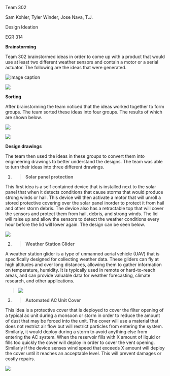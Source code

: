 Team 302

Sam Kohler, Tyler Winder, Jose Nava, T.J.

Design Ideation

EGR 314

**Brainstorming**

Team 302 brainstormed ideas in order to come up with a product that
would use at least two different weather sensors and contain a motor or
a serial actuator. The following are the ideas that were generated.

![image caption](https://github.com/team-302/team-302.github.io/blob/1475dabb22ac620510b60c2320a71a70e9a1b89e/image1.png)

![](media/image4.png)

**Sorting**

After brainstorming the team noticed that the ideas worked together to
form groups. The team sorted these ideas into four groups. The results
of which are shown below.

![](media/image6.png)

![](media/image3.png)

**Design drawings**

The team then used the ideas in these groups to convert them into
engineering drawings to better understand the designs. The team was able
to turn their ideas into three different drawings.

1.  > **Solar panel protection**

This first idea is a self contained device that is installed next to the
solar panel that when it detects conditions that cause storms that would
produce strong winds or hail. This device will then activate a motor
that will unroll a stored protective covering over the solar panel
inorder to protect it from hail and other storm debris. The device also
has a retractable top that will cover the sensors and protect them from
hail, debris, and strong winds. The lid will raise up and allow the
sensors to detect the weather conditions every hour before the lid will
lower again. The design can be seen below.

![](media/image1.png)

2.  > **Weather Station Glider**

A weather station glider is a type of unmanned aerial vehicle (UAV) that
is specifically designed for collecting weather data. These gliders can
fly at high altitudes and over long distances, allowing them to gather
information on temperature, humidity. It is typically used in remote or
hard-to-reach areas, and can provide valuable data for weather
forecasting, climate research, and other applications.

> ![](media/image7.png)

3.  > **Automated AC Unit Cover**

This idea is a protective cover that is deployed to cover the filter
opening of a typical ac unit during a monsoon or storm in order to
reduce the amount of dust that may be forced into the unit. The cover
will use a material that does not restrict air flow but will restrict
particles from entering the system. Similarly, it would deploy during a
storm to avoid anything else from entering the AC system. When the
reservoir fills with X amount of liquid or fills too quickly the cover
will deploy in order to cover the vent opening. Similarly if the device
senses wind speed that exceeds X amount will deploy the cover until it
reaches an acceptable level. This will prevent damages or costly
repairs.

![](media/image5.png)
